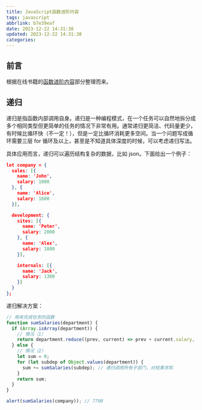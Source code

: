 ```yaml
---
title: JavaScript函数进阶内容
tags: javascript
abbrlink: b7e39eaf
date: 2023-12-22 14:31:38
updated: 2023-12-22 14:31:38
categories:
---
```


## 前言

根据在线书籍的[函数进阶内容](https://zh.javascript.info/)部分整理而来。

## 递归

递归是指函数内部调用自身。递归是一种编程模式，在一个任务可以自然地拆分成多个相同类型但更简单的任务的情况下非常有用。通常递归更简洁、代码量更少，有时候比循环快（不一定！），但是一定比循环消耗更多空间。当一个问题写成循环需要三层 for 循环及以上，甚至是不知道具体深度的时候，可以考虑递归写法。

具体应用而言，递归可以遍历结构复杂的数据，比如 json。下面给出一个例子：

```json
let company = {
  sales: [{
    name: 'John',
    salary: 1000
  }, {
    name: 'Alice',
    salary: 1600
  }],

  development: {
    sites: [{
      name: 'Peter',
      salary: 2000
    }, {
      name: 'Alex',
      salary: 1800
    }],

    internals: [{
      name: 'Jack',
      salary: 1300
    }]
  }
};
```

递归解决方案：

```javascript
// 用来完成任务的函数
function sumSalaries(department) {
  if (Array.isArray(department)) {
    // 情况（1）
    return department.reduce((prev, current) => prev + current.salary, 0); // 求数组的和
  } else {
    // 情况（2）
    let sum = 0;
    for (let subdep of Object.values(department)) {
      sum += sumSalaries(subdep); // 递归调用所有子部门，对结果求和
    }
    return sum;
  }
}

alert(sumSalaries(company)); // 7700
```
